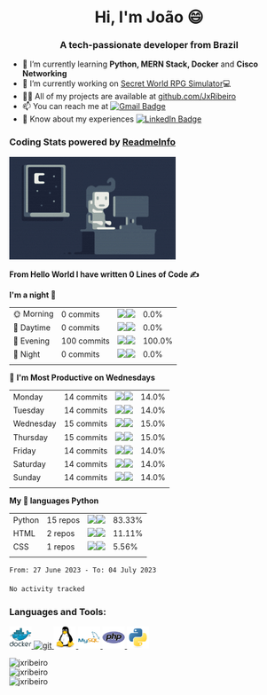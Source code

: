 
<!--
**JxRibeiro/JxRibeiro** is a ✨ _special_ ✨ repository because its `README.md` (this file) appears on your GitHub profile.

Here are some ideas to get you started:

- 🔭 I’m currently working on ...
- 🌱 I’m currently learning ...
- 👯 I’m looking to collaborate on ...
- 🤔 I’m looking for help with ...
- 💬 Ask me about ...
- 📫 How to reach me: ...
- 😄 Pronouns: ...
- ⚡ Fun fact: ...
-->

<h1 align="center">Hi, I'm João 😄</h1>
<h3 align="center">A tech-passionate developer from Brazil</h3>

- 🌱 I’m currently learning **Python, MERN Stack, Docker** and **Cisco Networking**
- 🔭 I’m currently working on [Secret World RPG Simulator](https://github.com/JxRibeiro/Secret-World-RPG)💻
- 👨‍💻 All of my projects are available at [github.com/JxRibeiro](github.com/JxRibeiro)
- 📫 You can reach me at [![Gmail Badge](https://img.shields.io/badge/-joaomarcio.ribeiro@gmail.com-c14438?style=flat&logo=Gmail&logoColor=white&link=mailto:joaomarcio.ribeiro@gmail.com)](mailto:joaomarcio.ribeiro@gmail.com) 
- 📄 Know about my experiences [![LinkedIn Badge](https://img.shields.io/badge/LinkedIn-0077B5?style=for-the-badge&logo=linkedin&logoColor=white&link=https://www.linkedin.com/in/joao-m-ribeiro/)](https://www.linkedin.com/in/joao-m-ribeiro/)

### Coding Stats powered by [ReadmeInfo](https://github.com/th3c0d3br34ker/github-readme-info)
![Coding Gif](https://raw.githubusercontent.com/AVS1508/AVS1508/master/assets/Night-Coding.gif)
<!--START_SECTION:readme-info-->
<!--START_SECTION_LINES_OF_CODE:readme-info-->
**From Hello World I have written 0 Lines of Code ✍️**


<!--END_SECTION_LINES_OF_CODE:readme-info-->

<!--START_SECTION_DAILY_COMMIT:readme-info-->
**I'm a night 🦉** 

| | | | |
| --- | --- | --- | --- |
|🌞 Morning                |0 commits           |![](https://via.placeholder.com/0x22/000000/000000?text=+)![](https://via.placeholder.com/400x22/b8b8b8/b8b8b8?=text=+)|0.0%|
|🌆 Daytime                |0 commits           |![](https://via.placeholder.com/0x22/000000/000000?text=+)![](https://via.placeholder.com/400x22/b8b8b8/b8b8b8?=text=+)|0.0%|
|🌃 Evening                |100 commits         |![](https://via.placeholder.com/400x22/000000/000000?text=+)![](https://via.placeholder.com/0x22/b8b8b8/b8b8b8?=text=+)|100.0%|
|🌙 Night                  |0 commits           |![](https://via.placeholder.com/0x22/000000/000000?text=+)![](https://via.placeholder.com/400x22/b8b8b8/b8b8b8?=text=+)|0.0%|
| | | | |

<!--END_SECTION_DAILY_COMMIT:readme-info-->

<!--START_SECTION_WEEKLY_COMMIT:readme-info-->
📅 **I'm Most Productive on Wednesdays** 

| | | | |
| --- | --- | --- | --- |
|Monday                   |14 commits          |![](https://via.placeholder.com/56x22/000000/000000?text=+)![](https://via.placeholder.com/344x22/b8b8b8/b8b8b8?=text=+)|14.0%|
|Tuesday                  |14 commits          |![](https://via.placeholder.com/56x22/000000/000000?text=+)![](https://via.placeholder.com/344x22/b8b8b8/b8b8b8?=text=+)|14.0%|
|Wednesday                |15 commits          |![](https://via.placeholder.com/60x22/000000/000000?text=+)![](https://via.placeholder.com/340x22/b8b8b8/b8b8b8?=text=+)|15.0%|
|Thursday                 |15 commits          |![](https://via.placeholder.com/60x22/000000/000000?text=+)![](https://via.placeholder.com/340x22/b8b8b8/b8b8b8?=text=+)|15.0%|
|Friday                   |14 commits          |![](https://via.placeholder.com/56x22/000000/000000?text=+)![](https://via.placeholder.com/344x22/b8b8b8/b8b8b8?=text=+)|14.0%|
|Saturday                 |14 commits          |![](https://via.placeholder.com/56x22/000000/000000?text=+)![](https://via.placeholder.com/344x22/b8b8b8/b8b8b8?=text=+)|14.0%|
|Sunday                   |14 commits          |![](https://via.placeholder.com/56x22/000000/000000?text=+)![](https://via.placeholder.com/344x22/b8b8b8/b8b8b8?=text=+)|14.0%|
| | | | |

<!--END_SECTION_WEEKLY_COMMIT:readme-info-->

<!--START_SECTION_LANGUAGE:readme-info-->
**My 💖 languages Python** 

| | | | |
| --- | --- | --- | --- |
|Python                   |15 repos|            ![](https://via.placeholder.com/332x22/000000/000000?text=+)![](https://via.placeholder.com/68x22/b8b8b8/b8b8b8?=text=+)|83.33%|
|HTML                     |2 repos|             ![](https://via.placeholder.com/44x22/000000/000000?text=+)![](https://via.placeholder.com/356x22/b8b8b8/b8b8b8?=text=+)|11.11%|
|CSS                      |1 repos|             ![](https://via.placeholder.com/24x22/000000/000000?text=+)![](https://via.placeholder.com/376x22/b8b8b8/b8b8b8?=text=+)|5.56%|
| | | | |

<!--END_SECTION_LANGUAGE:readme-info-->
<!--END_SECTION:readme-info-->

<!--START_SECTION:waka-->

```txt
From: 27 June 2023 - To: 04 July 2023

No activity tracked
```

<!--END_SECTION:waka-->

<h3 align="left">Languages and Tools:</h3>

<p align="left"> <a href="https://www.docker.com/" target="_blank"> <img src="https://raw.githubusercontent.com/devicons/devicon/master/icons/docker/docker-original-wordmark.svg" alt="docker" width="40" height="40"/> </a> <a href="https://git-scm.com/" target="_blank"> <img src="https://www.vectorlogo.zone/logos/git-scm/git-scm-icon.svg" alt="git" width="40" height="40"/> </a> <a href="https://www.linux.org/" target="_blank"> <img src="https://raw.githubusercontent.com/devicons/devicon/master/icons/linux/linux-original.svg" alt="linux" width="40" height="40"/> </a> <a href="https://www.mysql.com/" target="_blank"> <img src="https://raw.githubusercontent.com/devicons/devicon/master/icons/mysql/mysql-original-wordmark.svg" alt="mysql" width="40" height="40"/> </a> <a href="https://www.php.net" target="_blank"> <img src="https://raw.githubusercontent.com/devicons/devicon/master/icons/php/php-original.svg" alt="php" width="40" height="40"/> </a> <a href="https://www.python.org" target="_blank"> <img src="https://raw.githubusercontent.com/devicons/devicon/master/icons/python/python-original.svg" alt="python" width="40" height="40"/> </a> </p>

<img src="https://github-readme-stats.vercel.app/api/top-langs?username=jxribeiro&theme=react&show_icons=true&locale=en&layout=default" alt="jxribeiro" />
<br>
<img src="https://github-readme-streak-stats.herokuapp.com/?user=jxribeiro&theme=react" alt="jxribeiro" />
<br>
<img src="https://github-readme-stats.vercel.app/api?username=jxribeiro&theme=react&show_icons=true&locale=en" alt="jxribeiro" />

